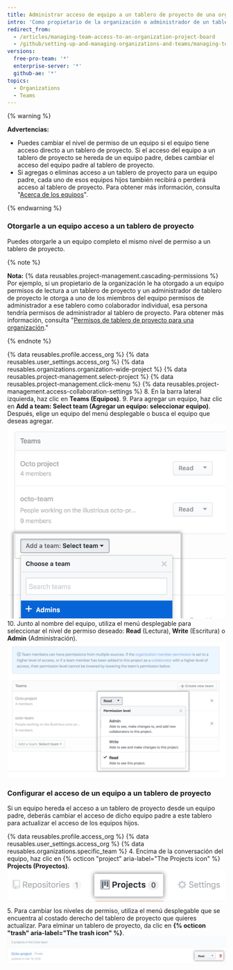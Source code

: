 ```yaml
---
title: Administrar acceso de equipo a un tablero de proyecto de una organización
intro: 'Como propietario de la organización o administrador de un tablero de proyecto, puedes darle acceso de equipo a un tablero de proyecto propiedad de tu organización.'
redirect_from:
  - /articles/managing-team-access-to-an-organization-project-board
  - /github/setting-up-and-managing-organizations-and-teams/managing-team-access-to-an-organization-project-board
versions:
  free-pro-team: '*'
  enterprise-server: '*'
  github-ae: '*'
topics:
  - Organizations
  - Teams
---
```


{% warning %}

**Advertencias:**
- Puedes cambiar el nivel de permiso de un equipo si el equipo tiene acceso directo a un tablero de proyecto. Si el acceso del equipo a un tablero de proyecto se hereda de un equipo padre, debes cambiar el acceso del equipo padre al tablero de proyecto.
- Si agregas o eliminas acceso a un tablero de proyecto para un equipo padre, cada uno de esos equipos hijos también recibirá o perderá acceso al tablero de proyecto. Para obtener más información, consulta "[Acerca de los equipos](/articles/about-teams)".

{% endwarning %}

### Otorgarle a un equipo acceso a un tablero de proyecto

Puedes otorgarle a un equipo completo el mismo nivel de permiso a un tablero de proyecto.

{% note %}

**Nota:** {% data reusables.project-management.cascading-permissions %} Por ejemplo, si un propietario de la organización le ha otorgado a un equipo permisos de lectura a un tablero de proyecto y un administrador de tablero de proyecto le otorga a uno de los miembros del equipo permisos de administrador a ese tablero como colaborador individual, esa persona tendría permisos de administrador al tablero de proyecto. Para obtener más información, consulta "[Permisos de tablero de proyecto para una organización](/articles/project-board-permissions-for-an-organization)."

{% endnote %}

{% data reusables.profile.access_org %}
{% data reusables.user_settings.access_org %}
{% data reusables.organizations.organization-wide-project %}
{% data reusables.project-management.select-project %}
{% data reusables.project-management.click-menu %}
{% data reusables.project-management.access-collaboration-settings %}
8. En la barra lateral izquierda, haz clic en **Teams (Equipos)**.
9. Para agregar un equipo, haz clic en **Add a team: Select team (Agregar un equipo: seleccionar equipo)**. Después, elige un equipo del menú desplegable o busca el equipo que deseas agregar. ![Agregar un menú desplegable de equipo con una lista de equipos en la organización](/assets/images/help/projects/add-a-team.png)
10. Junto al nombre del equipo, utiliza el menú desplegable para seleccionar el nivel de permiso deseado: **Read** (Lectura), **Write** (Escritura) o **Admin** (Administración). ![Menú desplegable de permisos de equipo con opciones de lectura, escritura o administrador](/assets/images/help/projects/org-project-team-choose-permissions.png)

### Configurar el acceso de un equipo a un tablero de proyecto

Si un equipo hereda el acceso a un tablero de proyecto desde un equipo padre, deberás cambiar el acceso de dicho equipo padre a este tablero para actualizar el acceso de los equipos hijos.

{% data reusables.profile.access_org %}
{% data reusables.user_settings.access_org %}
{% data reusables.organizations.specific_team %}
4. Encima de la conversación del equipo, haz clic en {% octicon "project" aria-label="The Projects icon" %} **Projects (Proyectos)**. ![La pestaña de repositorios del equipo](/assets/images/help/organizations/team-project-board-button.png)
5. Para cambiar los niveles de permiso, utiliza el menú desplegable que se encuentra al costado derecho del tablero de proyecto que quieres actualizar. Para elminar un tablero de proyecto, da clic en **{% octicon "trash" aria-label="The trash icon" %}**. ![Botón para eliminar un tablero de proyecto de la papelera del equipo](/assets/images/help/organizations/trash-button.png)
